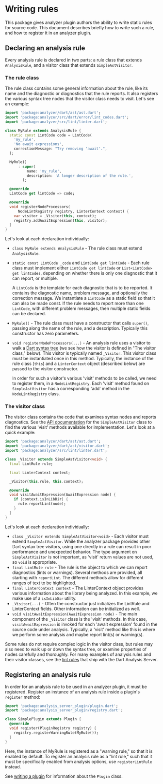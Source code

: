 # Writing rules

This package gives analyzer plugin authors the ability to write static rules
for source code. This document describes briefly how to write such a rule, and
how to register it in an analyzer plugin.

## Declaring an analysis rule

Every analysis rule is declared in two parts: a rule class that extends
`AnalysisRule`, and a visitor class that extends `SimpleAstVisitor`.

### The rule class

The rule class contains some general information about the rule, like its name
and the diagnostic or diagnostics that the rule reports. It also registers the
various syntax tree nodes that the visitor class needs to visit. Let's see an
example:

```dart
import 'package:analyzer/dart/ast/ast.dart';
import 'package:analyzer/src/dart/error/lint_codes.dart';
import 'package:analyzer/src/lint/linter.dart';

class MyRule extends AnalysisRule {
  static const LintCode code = LintCode(
    'my_rule',
    'No await expressions',
    correctionMessage: "Try removing 'await'.",
  );

  MyRule()
      : super(
          name: 'my_rule',
          description: 'A longer description of the rule.',
        );

  @override
  LintCode get lintCode => code;

  @override
  void registerNodeProcessors(
      NodeLintRegistry registry, LinterContext context) {
    var visitor = _Visitor(this, context);
    registry.addAwaitExpression(this, visitor);
  }
}
```

Let's look at each declaration individually:

* `class MyRule extends AnalysisRule` - The rule class must extend
  `AnalysisRule`.

* `static const LintCode _code` and `LintCode get lintCode` - Each rule class
  must implement either `LintCode get lintCode` or `List<LintCode> get
  lintCodes`, depending on whether there is only one diagnostic that it can
  report, or multiple.

  A `LintCode` is the template for each diagnostic that is to be reported. It
  contains the diagnostic name, problem message, and optionally the correction
  message. We instantiate a `LintCode` as a static field so that it can also be
  made const. If the rule needs to report more than one `LintCode`, with
  different problem messages, then multiple static fields can be declared.

* `MyRule()` - The rule class must have a constructor that calls `super()`,
  passing along the name of the rule, and a description. Typically this
  constructor has zero parameters.

* `void registerNodeProcessors(...)` - An analysis rule uses a visitor to walk
  a [Dart syntax tree][] (we see how the visitor is defined in "The visitor
  class," below). This visitor is typically named `_Visitor`. This visitor
  class must be instantiated once in this method. Typically, the instance of
  the rule class (`this`) and a `LinterContext` object (described below) are
  passed to the visitor constructor.

  In order for such a visitor's various 'visit' methods to be called, we need
  to register them, in a `NodeLintRegistry`. Each 'visit' method found on
  `SimpleAstVisitor` has a corresponding 'add' method in the `NodeLintRegistry`
  class.

[Dart syntax tree]: https://github.com/dart-lang/sdk/blob/main/pkg/analyzer/doc/tutorial/ast.md

### The visitor class

The visitor class contains the code that examines syntax nodes and reports
diagnostics. See the [API documentation][SimpleAstVisitor docs] for the
`SimpleAstVisitor` class to find the various 'visit' methods available for
implementation. Let's look at a quick example:

[SimpleAstVisitor docs]: https://github.com/dart-lang/sdk/blob/main/pkg/analyzer/lib/dart/ast/visitor.dart#L1841

```dart
import 'package:analyzer/dart/ast/ast.dart';
import 'package:analyzer/dart/ast/visitor.dart';
import 'package:analyzer/src/lint/linter.dart';

class _Visitor extends SimpleAstVisitor<void> {
  final LintRule rule;

  final LinterContext context;

  _Visitor(this.rule, this.context);

  @override
  void visitAwaitExpression(AwaitExpression node) {
    if (context.isInLibDir) {
      rule.reportLint(node);
    }
  }
}
```

Let's look at each declaration individually:

* `class _Visitor extends SimpleAstVisitor<void>` - Each visitor must extend
  `SimpleAstVisitor`. While the analyzer package provides other Dart syntax
  tree visitors, using one directly in a rule can result in poor performance
  and unexpected behavior. The type argument on `SimpleAstVisitor` is not
  important, as 'visit' return values are not used, so `void` is appropriate.
* `final LintRule rule` - The rule is the object to which we can report
  diagnostics (lints or warnings). Several methods are provided, all starting
  with `reportLint`. The different methods allow for different ranges of text
  to be highlighted.
* `final LinterContext context` - The LinterContext object provides various
  information about the library being analyzed. In this example, we make use of
  a `isInLibDir` utility.
* `_Visitor(...)` - Often the constructor just initializes the LintRule and
  LinterContext fields. Other information can be initialized as well.
* `void visitAwaitExpression(AwaitExpression node)` - The main component of the
  `_Visitor` class is the 'visit' methods. In this case, `visitAwaitExpression`
  is invoked for each 'await expression' found in the source code under
  analysis. Typically, a 'visit' method like this is where we perform some
  analysis and maybe report lint(s) or warning(s).

Some rules do not require complex logic in the visitor class, but rules may
also need to walk up or down the syntax tree, or examine properties of nodes
carefully and thoroughly. For many examples of analysis rules and their visitor
classes, see the [lint rules] that ship with the Dart Analysis Server.

[lint rules]: https://github.com/dart-lang/sdk/tree/main/pkg/linter/lib/src/rules

## Registering an analysis rule

In order for an analysis rule to be used in an analyzer plugin, it must be
registered. Register an instance of an analysis rule inside a plugin's
`register` method:

```dart
import 'package:analysis_server_plugin/plugin.dart';
import 'package:analysis_server_plugin/registry.dart';

class SimplePlugin extends Plugin {
  @override
  void register(PluginRegistry registry) {
    registry.registerWarningRule(MyRule());
  }
}
```

Here, the instance of MyRule is registered as a "warning rule," so that it is
enabled by default. To register an analysis rule as a "lint rule," such that it
must be specifically enabled from analysis options, use `registerLintRule`
instead.

See [writing a plugin][] for information about the `Plugin` class.

[writing a plugin]: https://github.com/dart-lang/sdk/blob/main/pkg/analysis_server_plugin/doc/writing_rules.md
